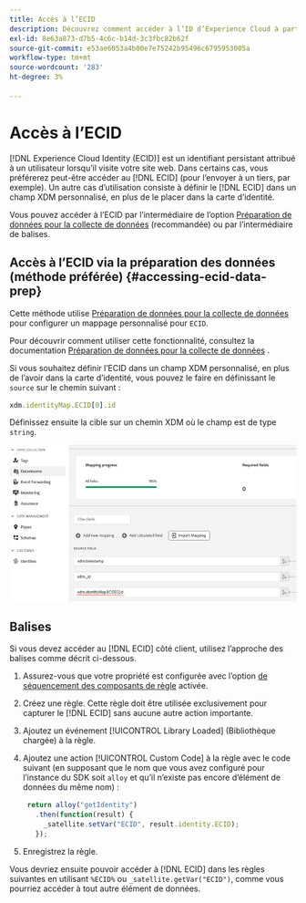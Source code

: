 ```yaml
---
title: Accès à l’ECID
description: Découvrez comment accéder à l’ID d’Experience Cloud à partir de la préparation de données ou des balises.
exl-id: 8e63a873-d7b5-4c6c-b14d-3c3fbc82b62f
source-git-commit: e53ae6053a4b00e7e75242b95496c6795953005a
workflow-type: tm+mt
source-wordcount: '283'
ht-degree: 3%

---
```



# Accès à l’ECID

[!DNL Experience Cloud Identity (ECID)] est un identifiant persistant attribué à un utilisateur lorsqu’il visite votre site web. Dans certains cas, vous préférerez peut-être accéder au [!DNL ECID] (pour l’envoyer à un tiers, par exemple). Un autre cas d’utilisation consiste à définir le [!DNL ECID] dans un champ XDM personnalisé, en plus de le placer dans la carte d’identité.

Vous pouvez accéder à l’ECID par l’intermédiaire de l’option [Préparation de données pour la collecte de données](../../../../datastreams/data-prep.md) (recommandée) ou par l’intermédiaire de balises.

## Accès à l’ECID via la préparation des données (méthode préférée) {#accessing-ecid-data-prep}

Cette méthode utilise [Préparation de données pour la collecte de données](../../../../datastreams/data-prep.md) pour configurer un mappage personnalisé pour `ECID`.

Pour découvrir comment utiliser cette fonctionnalité, consultez la documentation [Préparation de données pour la collecte de données](../../../../datastreams/data-prep.md) .

Si vous souhaitez définir l’ECID dans un champ XDM personnalisé, en plus de l’avoir dans la carte d’identité, vous pouvez le faire en définissant le `source` sur le chemin suivant :

```js
xdm.identityMap.ECID[0].id
```

Définissez ensuite la cible sur un chemin XDM où le champ est de type `string`.

![](./assets/access-ecid-data-prep.png)

## Balises

Si vous devez accéder au [!DNL ECID] côté client, utilisez l’approche des balises comme décrit ci-dessous.

1. Assurez-vous que votre propriété est configurée avec l’option [de séquencement des composants de règle](../../../ui/managing-resources/rules.md#sequencing) activée.
1. Créez une règle. Cette règle doit être utilisée exclusivement pour capturer le [!DNL ECID] sans aucune autre action importante.
1. Ajoutez un événement [!UICONTROL Library Loaded] (Bibliothèque chargée) à la règle.
1. Ajoutez une action [!UICONTROL Custom Code] à la règle avec le code suivant (en supposant que le nom que vous avez configuré pour l’instance du SDK soit `alloy` et qu’il n’existe pas encore d’élément de données du même nom) :

   ```js
    return alloy("getIdentity")
      .then(function(result) {
        _satellite.setVar("ECID", result.identity.ECID);
      });
   ```

1. Enregistrez la règle.

Vous devriez ensuite pouvoir accéder à [!DNL ECID] dans les règles suivantes en utilisant `%ECID%` ou `_satellite.getVar("ECID")`, comme vous pourriez accéder à tout autre élément de données.
